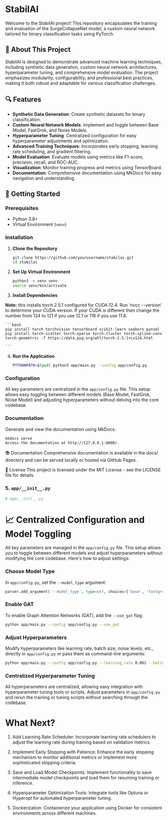 # StabilAI

Welcome to the StabilAI project! This repository encapsulates the training and evaluation of the SurgeCollapseNet model, a custom neural network tailored for binary classification tasks using PyTorch.

## 📌 About This Project

StabilAI is designed to demonstrate advanced machine learning techniques, including synthetic data generation, custom neural network architectures, hyperparameter tuning, and comprehensive model evaluation. The project emphasizes modularity, configurability, and professional best practices, making it both robust and adaptable for various classification challenges.

## 🔍 Features

- **Synthetic Data Generation**: Create synthetic datasets for binary classification.
- **Custom Neural Network Models**: Implement and toggle between Base Model, FastGrok, and Noise Models.
- **Hyperparameter Tuning**: Centralized configuration for easy hyperparameter adjustments and optimization.
- **Advanced Training Techniques**: Incorporates early stopping, learning rate scheduling, and gradient filtering.
- **Model Evaluation**: Evaluate models using metrics like F1-score, precision, recall, and ROC-AUC.
- **Visualization**: Monitor training progress and metrics using TensorBoard.
- **Documentation**: Comprehensive documentation using MkDocs for easy navigation and understanding.

## 🚀 Getting Started

### Prerequisites

- Python 3.8+
- Virtual Environment (`venv`)

### Installation

1. **Clone the Repository**

    ```bash
    git clone https://github.com/yourusername/stabilai.git
    cd stabilai
    ```

2. **Set Up Virtual Environment**

    ```bash
    python3 -m venv venv
    source venv/bin/activate
    ```

3. **Install Dependencies**

**Note:** this installs torch 2.5.1 configured for CUDA 12.4. Run 'nvcc --version' to determine your CUDA version. If your CUDA is different then change the number from 124 to 121 if you use 12.1 or 118 if you use 11.8.

    ```bash
    pip install torch torchvision tensorboard scikit-learn seaborn pynvml
    pip install torch-scatter torch-sparse torch-cluster torch-spline-conv torch-geometric -f https://data.pyg.org/whl/torch-2.5.1+cu124.html

    ```

4. **Run the Application**

    ```bash
    PYTHONPATH=$(pwd) python3 app/main.py --config app/config.py
    ```

### Configuration

All key parameters are centralized in the `app/config.py` file. This setup allows easy toggling between different models (Base Model, FastGrok, Noise Model) and adjusting hyperparameters without delving into the core codebase.

### Documentation

Generate and view the documentation using MkDocs:

```bash
mkdocs serve
Access the documentation at http://127.0.0.1:8000/.
```

📚 Documentation
Comprehensive documentation is available in the docs/ directory and can be served locally or hosted via GitHub Pages.

📄 License
This project is licensed under the MIT License - see the LICENSE file for details.

### 5. `app/__init__.py`

```python
# app/__init__.py
```

# 📈 Centralized Configuration and Model Toggling  
All key parameters are managed in the `app/config.py` file. This setup allows you to toggle between different models and adjust hyperparameters without modifying the core codebase. Here's how to adjust settings:

### Choose Model Type  
In `app/config.py`, set the `--model_type` argument:  

```python
parser.add_argument('--model_type', type=str, choices=['base', 'fastgrok', 'noise'], default='base', help='Type of model to train')
```

### Enable GAT  
To enable Graph Attention Networks (GAT), add the `--use_gat` flag:  

```bash
python app/main.py --config app/config.py --use_gat
```

### Adjust Hyperparameters  
Modify hyperparameters like learning rate, batch size, noise levels, etc., directly in `app/config.py` or pass them as command-line arguments:  

```bash
python app/main.py --config app/config.py --learning_rate 0.001 --batch_size 128
```

### Centralized Hyperparameter Tuning  
All hyperparameters are centralized, allowing easy integration with hyperparameter tuning tools or scripts. Adjust parameters in `app/config.py` and rerun the training or tuning scripts without searching through the codebase.  

# What Next?

1. Add Learning Rate Scheduler: Incorporate learning rate schedulers to adjust the learning rate during training based on validation metrics.

2. Implement Early Stopping with Patience: Enhance the early stopping mechanism to monitor additional metrics or implement more sophisticated stopping criteria.

3. Save and Load Model Checkpoints: Implement functionality to save intermediate model checkpoints and load them for resuming training or inference.

4. Hyperparameter Optimization Tools: Integrate tools like Optuna or Hyperopt for automated hyperparameter tuning.

5. Dockerization: Containerize your application using Docker for consistent environments across different machines.